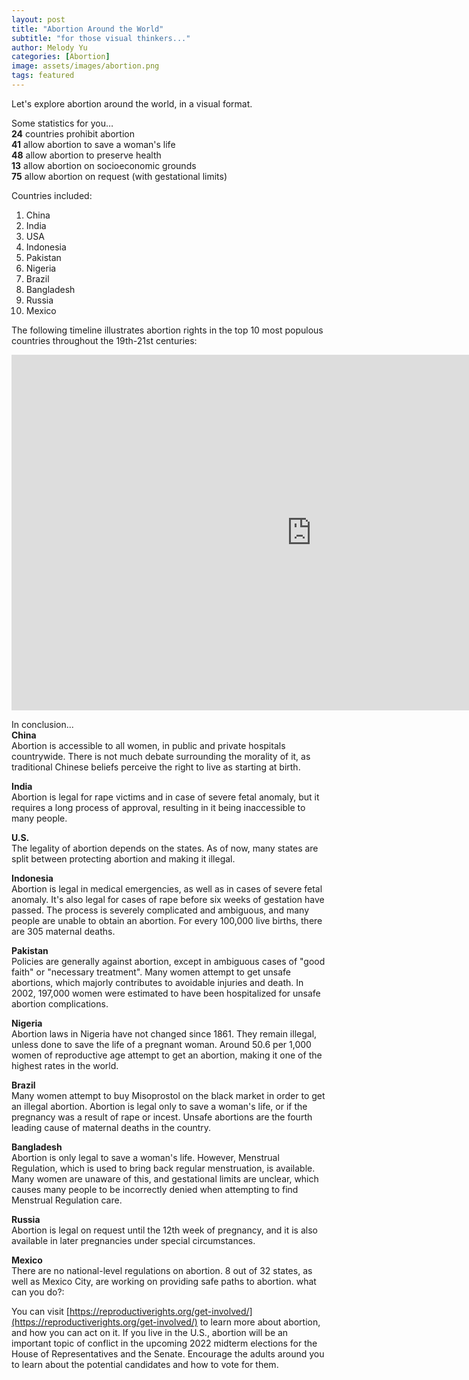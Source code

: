 ```yaml
---
layout: post
title: "Abortion Around the World"
subtitle: "for those visual thinkers..."
author: Melody Yu
categories: [Abortion]
image: assets/images/abortion.png
tags: featured
---
```


Let's explore abortion around the world, in a visual format.

Some statistics for you…  
**24** countries prohibit abortion  
**41** allow abortion to save a woman's life  
**48** allow abortion to preserve health  
**13** allow abortion on socioeconomic grounds  
**75** allow abortion on request (with gestational limits)

Countries included:

1. China
2. India
3. USA
4. Indonesia
5. Pakistan
6. Nigeria
7. Brazil
8. Bangladesh
9. Russia
10. Mexico

The following timeline illustrates abortion rights in the top 10 most populous countries throughout the 19th-21st centuries:

<iframe src="https://docs.google.com/presentation/d/e/2PACX-1vTEv-tg-JT7zC_7waxvL0sO9TeqHcFSK5xNngXvZ3hCrg8t2BziNOY4aYye4aY3f-lSME63zcCS-7Wz/embed?start=false&loop=false&delayms=5000" frameborder="0" width="960" height="569" allowfullscreen="true" mozallowfullscreen="true" webkitallowfullscreen="true"></iframe>  
    
     
     
In conclusion...  
**China**  
Abortion is accessible to all women, in public and private hospitals countrywide. There is not much debate surrounding the morality of it, as traditional Chinese beliefs perceive the right to live as starting at birth.
  
**India**  
Abortion is legal for rape victims and in case of severe fetal anomaly, but it requires a long process of approval, resulting in it being inaccessible to many people.
  
**U.S.**  
The legality of abortion depends on the states. As of now, many states are split between protecting abortion and making it illegal.
  
**Indonesia**  
Abortion is legal in medical emergencies, as well as in cases of severe fetal anomaly. It's also legal for cases of rape before six weeks of gestation have passed. The process is severely complicated and ambiguous, and many people are unable to obtain an abortion. For every 100,000 live births, there are 305 maternal deaths.
  
**Pakistan**  
Policies are generally against abortion, except in ambiguous cases of "good faith" or "necessary treatment". Many women attempt to get unsafe abortions, which majorly contributes to avoidable injuries and death. In 2002, 197,000 women were estimated to have been hospitalized for unsafe abortion complications.
  
**Nigeria**  
Abortion laws in Nigeria have not changed since 1861. They remain illegal, unless done to save the life of a pregnant woman. Around 50.6 per 1,000 women of reproductive age attempt to get an abortion, making it one of the highest rates in the world.
  
**Brazil**  
Many women attempt to buy Misoprostol on the black market in order to get an illegal abortion. Abortion is legal only to save a woman's life, or if the pregnancy was a result of rape or incest. Unsafe abortions are the fourth leading cause of maternal deaths in the country.
  
**Bangladesh**  
Abortion is only legal to save a woman's life. However, Menstrual Regulation, which is used to bring back regular menstruation, is available. Many women are unaware of this, and gestational limits are unclear, which causes many people to be incorrectly denied when attempting to find Menstrual Regulation care.
  
**Russia**  
Abortion is legal on request until the 12th week of pregnancy, and it is also available in later pregnancies under special circumstances.
  
**Mexico**  
There are no national-level regulations on abortion. 8 out of 32 states, as well as Mexico City, are working on providing safe paths to abortion.
what can you do?:
    
      
You can visit [https://reproductiverights.org/get-involved/](https://reproductiverights.org/get-involved/) to learn more about abortion, and how you can act on it. If you live in the U.S., abortion will be an important topic of conflict in the upcoming 2022 midterm elections for the House of Representatives and the Senate. Encourage the adults around you to learn about the potential candidates and how to vote for them.
